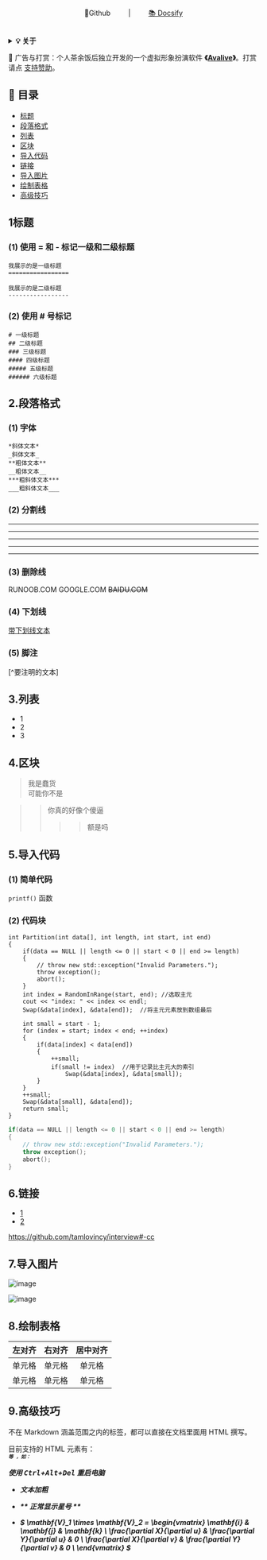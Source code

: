 <div align="center">
📖Github
&emsp;&emsp; | &emsp;&emsp;
<a href="https://interview.huihut.com">📚 Docsify</a>
</div> 
<br>

<b><details><summary>💡 关于</summary></b>
📚 本仓库是关于Markdown的学习资料！

💡 侧边目录支持方式：[📚 Docsify 文档](https://interview.huihut.com)、[Github + TOC 导航](https://github.com/jawil/GayHub)（[TOC预览.png](https://raw.githubusercontent.com/huihut/interview/master/images/TOC预览.png)）

📄 保存为 PDF 方式：使用 Chrome 浏览器打开 <a href="https://interview.huihut.com">📚 Docsify 文档</a> 页面，缩起左侧目录-右键 - 打印 - 选择目标打印机是另存为PDF - 保存（[打印预览.png](https://raw.githubusercontent.com/huihut/interview/master/images/打印预览.png)）

🙏 仓库内容如有错误或改进欢迎 issue 或 pr，建议或讨论可在 [#12](https://github.com/huihut/interview/issues/12) 提出。由于本人水平有限，仓库中的知识点有来自本人原创、读书笔记、书籍、博文等，非原创均已标明出处，如有遗漏，请 issue 提出。本仓库遵循 [CC BY-NC-SA 4.0（署名 - 非商业性使用 - 相同方式共享）](LICENSE) 协议，转载请注明出处，不得用于商业目的。

</details>

🍭 广告与打赏：个人茶余饭后独立开发的一个虚拟形象扮演软件 **《[Avalive](https://store.steampowered.com/app/1137770/Avalive/)》**。打赏请点 [支持赞助](#-支持赞助)。

<!-- ## 📑 目录 -->

<!-- 
* [➕ C/C++](#-cc)
* [⭐️ Effective](#️-effective)
* [📦 STL](#-stl)
* [〽️ 数据结构](#️-数据结构)
* [⚡️ 算法](#️-算法)
* [❓ Problems](#-problems)
* [💻 操作系统](#-操作系统)
* [☁️ 计算机网络](#️-计算机网络)
* [🌩 网络编程](#-网络编程)
* [💾 数据库](#-数据库)
* [📏 设计模式](#-设计模式)
* [⚙️ 链接装载库](#️-链接装载库)
* [📚 书籍](#-书籍)
* [🔱 C/C++ 发展方向](#-cc-发展方向)
* [💯 复习刷题网站](#-复习刷题网站)
* [📝 面试题目经验](#-面试题目经验)
* [📆 招聘时间岗位](#-招聘时间岗位)
* [👍 内推](#-内推)
* [👬 贡献者](#-贡献者)
* [🍭 支持赞助](#-支持赞助)
* [📜 License](#-license) 
-->

## 📑 目录

* [标题](#1标题)
* [段落格式](#️2段落格式)
* [列表](#-3列表)
* [区块](#️-4区块)
* [导入代码](#️-5导入代码)
* [链接](#-6链接)
* [导入图片](#-7导入图片)
* [绘制表格](#-8绘制表格)
* [高级技巧](#-9高级技巧)

## 1标题

### (1) 使用 = 和 - 标记一级和二级标题
    我展示的是一级标题
    =================

    我展示的是二级标题
    -----------------

### (2) 使用 # 号标记

    # 一级标题
    ## 二级标题
    ### 三级标题
    #### 四级标题
    ##### 五级标题
    ###### 六级标题

## 2.段落格式

### (1) 字体
    *斜体文本*
    _斜体文本_
    **粗体文本**
    __粗体文本__
    ***粗斜体文本***
    ___粗斜体文本___

### (2) 分割线
***

* * *

*****

- - -

----------

### (3) 删除线
RUNOOB.COM
GOOGLE.COM
~~BAIDU.COM~~

### (4) 下划线
<u>带下划线文本</u>

### (5) 脚注
[^要注明的文本]  
[^RUNOOB]: 菜鸟教程 -- 学的不仅是技术，更是梦想！！！

## 3.列表

* 1
* 2
* 3
  
## 4.区块

> 我是蠢货  
> 可能你不是


> > 你真的好像个傻逼
> > > > 额是吗

## 5.导入代码

### (1) 简单代码
`printf()` 函数  

### (2) 代码块
    int Partition(int data[], int length, int start, int end)
    {
        if(data == NULL || length <= 0 || start < 0 || end >= length)
        {
            // throw new std::exception("Invalid Parameters.");
            throw exception();
            abort();
        }
        int index = RandomInRange(start, end); //选取主元
        cout << "index: " << index << endl;
        Swap(&data[index], &data[end]);  //将主元元素放到数组最后

        int small = start - 1;
        for (index = start; index < end; ++index)
        {
            if(data[index] < data[end])
            {
                ++small;
                if(small != index)  //用于记录比主元大的索引
                    Swap(&data[index], &data[small]);
            }
        }
        ++small;
        Swap(&data[small], &data[end]);
        return small;
    }

```cpp
if(data == NULL || length <= 0 || start < 0 || end >= length)
{
    // throw new std::exception("Invalid Parameters.");
    throw exception();
    abort();
}
```

## 6.链接

* [1](#-代码块)
* [2](https://github.com/tamlovincy/interview#-cc)

<https://github.com/tamlovincy/interview#-cc>


## 7.导入图片

![image](./test.png)

![image](http://static.runoob.com/images/runoob-logo.png "RUNOOB")

## 8.绘制表格

| 左对齐 | 右对齐 | 居中对齐 |
| :-----| ----: | :----: |
| 单元格 | 单元格 | 单元格 |
| 单元格 | 单元格 | 单元格 |

## 9.高级技巧

不在 Markdown 涵盖范围之内的标签，都可以直接在文档里面用 HTML 撰写。

目前支持的 HTML 元素有：<kbd> <b> <i> <em> <sup> <sub> <br>等 ，如：  

使用 <kbd>Ctrl</kbd>+<kbd>Alt</kbd>+<kbd>Del</kbd> 重启电脑

* **文本加粗**   
 
+ \*\* 正常显示星号 \*\*

- $
\mathbf{V}_1 \times \mathbf{V}_2 =  \begin{vmatrix} 
\mathbf{i} & \mathbf{j} & \mathbf{k} \\
\frac{\partial X}{\partial u} &  \frac{\partial Y}{\partial u} & 0 \\
\frac{\partial X}{\partial v} &  \frac{\partial Y}{\partial v} & 0 \\
\end{vmatrix}
$
